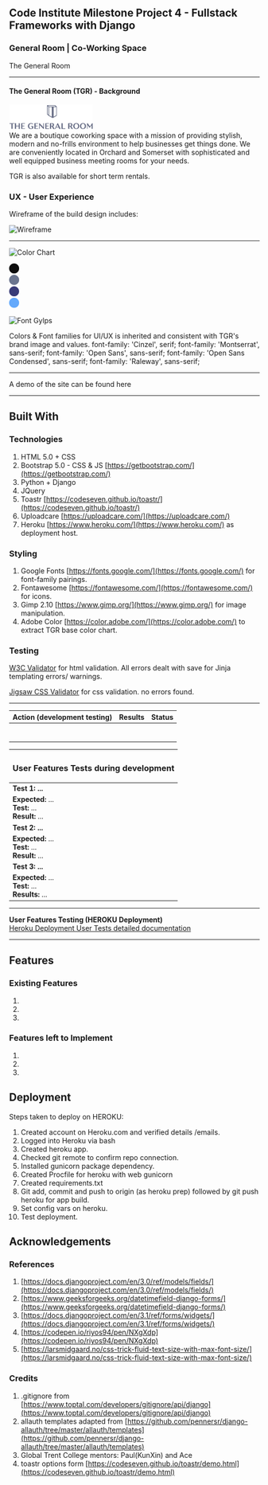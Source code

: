 ## Code Institute Milestone Project 4 - Fullstack Frameworks with Django

### General Room | Co-Working Space

The General Room

<hr>

#### The General Room (TGR) - Background
![TGR](static/assets/readme/header_logo_main.png) <br>
We are a boutique coworking space with a mission of providing stylish, modern and no-frills environment to help businesses get things done. We are conveniently located in Orchard and Somerset with sophisticated and well equipped business meeting rooms for your needs.

TGR is also available for short term rentals.

### UX - User Experience

Wireframe of the build design includes:

![Wireframe]()

<hr>

![Color Chart]()<br>

<img src="static/assets/readme/tn_colors/black.png" alt="black" width="20px"> <br>
<img src="static/assets/readme/tn_colors/6D758C.png" alt="#6D758C" width="20px"> <br>
<img src="static/assets/readme/tn_colors/393C73.png" alt="#393C73" width="20px"> <br>
<img src="static/assets/readme/tn_colors/77A8F5.png" alt="#77A8F5" width="20px"> <br>

![Font Gylps]()<br>

Colors & Font families for UI/UX is inherited and consistent with TGR's brand image and values.
font-family: 'Cinzel', serif;
font-family: 'Montserrat', sans-serif;
font-family: 'Open Sans', sans-serif;
font-family: 'Open Sans Condensed', sans-serif;
font-family: 'Raleway', sans-serif;
<hr>

A demo of the site can be found here []()

<hr>

## Built With 
### Technologies
1. HTML 5.0 + CSS
2. Bootstrap 5.0 - CSS & JS [https://getbootstrap.com/](https://getbootstrap.com/)
3. Python + Django
4. JQuery 
5. Toastr [https://codeseven.github.io/toastr/](https://codeseven.github.io/toastr/)
6. Uploadcare [https://uploadcare.com/](https://uploadcare.com/)
7. Heroku [https://www.heroku.com/](https://www.heroku.com/) as deployment host.


### Styling
1. Google Fonts [https://fonts.google.com/](https://fonts.google.com/) for font-family pairings.
2. Fontawesome [https://fontawesome.com/](https://fontawesome.com/) for icons.
3. Gimp 2.10 [https://www.gimp.org/](https://www.gimp.org/) for image manipulation.
4. Adobe Color [https://color.adobe.com/](https://color.adobe.com/) to extract TGR base color chart.


### Testing
[W3C Validator](https://validator.w3.org/) for html validation. All errors dealt with save for Jinja templating errors/ warnings.

[Jigsaw CSS Validator](https://jigsaw.w3.org/css-validator/) for css validation. no errors found.

<hr>

| Action (development testing)             | Results                       | Status      |
| -----------------------------------------|:-----------------------------:|-------------|
|                                          |                               |             |
|                                          |                               |             |
|                                          |                               |             |                         
|                                          |                               |             |
|                                          |                               |             |         
|                                          |                               |             |
|                                          |                               |             |

| <h3>**User Features Tests during development**                                                                                                                                                                                                                                                                                                                                                                                                                                                                                               |
| :------------------------------------------------------------------------------------------------------------------------------------------------------------------------------------------------------------------------------------------------------------------------------------------------------------------------------------------------------------------------------------------------------------------------------------------------------------------------------------------------------------------------------------------- |
| **Test 1: ...**                                                                                                                                                                                                          |
| **Expected:** ... <br> **Test:** ... <br/>**Result:** ...<br/>                                                                                                                                                           |
| **Test 2: ...**                                                                                                                                                                                                          |
| **Expected:** ... <br/>**Test:** ... <br/>**Result:** ...<br/>                                                                                                                                                           |
| **Test 3: ...**                                                                                                                                                                                                          |
| **Expected:** ... <br> **Test:** ... <br>**Results:** ...                                                                                                                                                                |

<hr>

**User Features Testing (HEROKU Deployment)** <br>
[Heroku Deployment User Tests detailed documentation]()


<hr>

## Features
### Existing Features
1. 
2. 
3. 


### Features left to Implement
1. 
2. 
3. 



## Deployment
Steps taken to deploy on HEROKU: <br>
1. Created account on Heroku.com and verified details /emails.
2. Logged into Heroku via bash
3. Created heroku app.
4. Checked git remote to confirm repo connection.
5. Installed gunicorn package dependency.
6. Created Procfile for heroku with web gunicorn
7. Created requirements.txt
8. Git add, commit and push to origin (as heroku prep) followed by git push heroku for app build.
9. Set config vars on heroku.
10. Test deployment.


## Acknowledgements

### References
1. [https://docs.djangoproject.com/en/3.0/ref/models/fields/](https://docs.djangoproject.com/en/3.0/ref/models/fields/)
2. [https://www.geeksforgeeks.org/datetimefield-django-forms/](https://www.geeksforgeeks.org/datetimefield-django-forms/)
3. [https://docs.djangoproject.com/en/3.1/ref/forms/widgets/](https://docs.djangoproject.com/en/3.1/ref/forms/widgets/)
4. [https://codepen.io/riyos94/pen/NXgXdp](https://codepen.io/riyos94/pen/NXgXdp)
5. [https://larsmidgaard.no/css-trick-fluid-text-size-with-max-font-size/](https://larsmidgaard.no/css-trick-fluid-text-size-with-max-font-size/)

### Credits
1. .gitignore from [https://www.toptal.com/developers/gitignore/api/django](https://www.toptal.com/developers/gitignore/api/django)
2. allauth templates adapted from [https://github.com/pennersr/django-allauth/tree/master/allauth/templates](https://github.com/pennersr/django-allauth/tree/master/allauth/templates)
3. Global Trent College mentors: Paul(KunXin) and Ace
4. toastr options form [https://codeseven.github.io/toastr/demo.html](https://codeseven.github.io/toastr/demo.html)